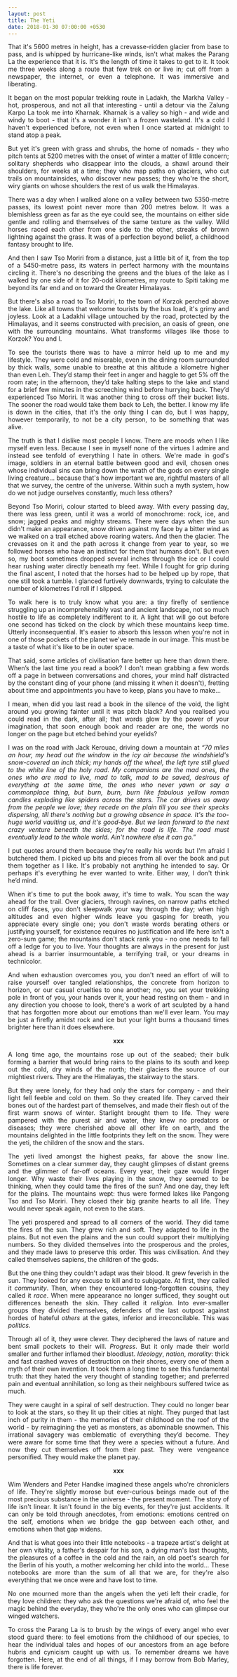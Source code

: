 ```yaml
---
layout: post
title: The Yeti
date: 2018-01-30 07:00:00 +0530
---
```

<p style="text-align: justify">That it's 5600 metres in height, has a crevasse-ridden glacier from base to pass, and is whipped by hurricane-like winds, isn't what makes the Parang La the experience that it is. It's the length of time it takes to get to it. It took me three weeks along a route that few trek on or live in; cut off from a newspaper, the internet, or even a telephone. It was immersive and liberating.</p>

<p style="text-align: justify">It began on the most popular trekking route in Ladakh, the Markha Valley - hot, prosperous, and not all that interesting - until a detour via the Zalung Karpo La took me into Kharnak. Kharnak is a valley so high - and wide and windy to boot - that it's a wonder it isn't a frozen wasteland. It's a cold I haven't experienced before, not even when I once started at midnight to stand atop a peak.</p>

<p style="text-align: justify">But yet it's green with grass and shrubs, the home of nomads - they who pitch tents at 5200 metres with the onset of winter a matter of little concern; solitary shepherds who disappear into the clouds, a shawl around their shoulders, for weeks at a time; they who map paths on glaciers, who cut trails on mountainsides, who discover new passes; they who're the short, wiry giants on whose shoulders the rest of us walk the Himalayas.</p>

<p style="text-align: justify">There was a day when I walked alone on a valley between two 5350-metre passes, its lowest point never more than 200 metres below. It was a blemishless green as far as the eye could see, the mountains on either side gentle and rolling and themselves of the same texture as the valley. Wild horses raced each other from one side to the other, streaks of brown lightning against the grass. It was of a perfection beyond belief, a childhood fantasy brought to life.</p>

<p style="text-align: justify">And then I saw Tso Moriri from a distance, just a little bit of it, from the top of a 5450-metre pass, its waters in perfect harmony with the mountains circling it. There's no describing the greens and the blues of the lake as I walked by one side of it for 20-odd kilometres, my route to Spiti taking me beyond its far end and on toward the Greater Himalayas.</p>

<p style="text-align: justify">But there's also a road to Tso Moriri, to the town of Korzok perched above the lake. Like all towns that welcome tourists by the bus load, it's grimy and joyless. Look at a Ladakhi village untouched by the road, protected by the Himalayas, and it seems constructed with precision, an oasis of green, one with the surrounding mountains. What transforms villages like those to Korzok? You and I.</p>

<p style="text-align: justify">To see the tourists there was to have a mirror held up to me and my lifestyle. They were cold and miserable, even in the dining room surrounded by thick walls, some unable to breathe at this altitude a kilometre higher than even Leh. They’d stamp their feet in anger and haggle to get 5% off the room rate; in the afternoon, they’d take halting steps to the lake and stand for a brief few minutes in the screeching wind before hurrying back. They’d experienced Tso Moriri. It was another thing to cross off their bucket lists. The sooner the road would take them back to Leh, the better. I know my life is down in the cities, that it's the only thing I can do, but I was happy, however temporarily, to not be a city person, to be something that was alive.</p>

<p style="text-align: justify">The truth is that I dislike most people I know. There are moods when I like myself even less. Because I see in myself none of the virtues I admire and instead see tenfold of everything I hate in others. We're made in god's image, soldiers in an eternal battle between good and evil, chosen ones whose individual sins can bring down the wrath of the gods on every single living creature… because that's how important we are, rightful masters of all that we survey, the centre of the universe. Within such a myth system, how do we not judge ourselves constantly, much less others?</p>

<p style="text-align: justify">Beyond Tso Moriri, colour started to bleed away. With every passing day, there was less green, until it was a world of monochrome: rock, ice, and snow; jagged peaks and mighty streams. There were days when the sun didn't make an appearance, snow driven against my face by a bitter wind as we walked on a trail etched above roaring waters. And then the glacier. The crevasses on it and the path across it change from year to year, so we followed horses who have an instinct for them that humans don't. But even so, my boot sometimes dropped several inches through the ice or I could hear rushing water directly beneath my feet. While I fought for grip during the final ascent, I noted that the horses had to be helped up by rope, that one still took a tumble. I glanced furtively downwards, trying to calculate the number of kilometres I'd roll if I slipped.</p>

<p style="text-align: justify">To walk here is to truly know what you are: a tiny firefly of sentience struggling up an incomprehensibly vast and ancient landscape, not so much hostile to life as completely indifferent to it. A light that will go out before one second has ticked on the clock by which these mountains keep time. Utterly inconsequential. It's easier to absorb this lesson when you're not in one of those pockets of the planet we've remade in our image. This must be a taste of what it's like to be in outer space.</p>

<p style="text-align: justify">That said, some articles of civilisation fare better up here than down there. When’s the last time you read a book? I don't mean grabbing a few words off a page in between conversations and chores, your mind half distracted by the constant ding of your phone (and missing it when it doesn't), fretting about time and appointments you have to keep, plans you have to make…</p>

<p style="text-align: justify">I mean, when did you last read a book in the silence of the void, the light around you growing fainter until it was pitch black? And you realised you could read in the dark, after all; that words glow by the power of your imagination, that soon enough book and reader are one, the words no longer on the page but etched behind your eyelids?</p>

<p style="text-align: justify">I was on the road with Jack Kerouac, driving down a mountain at <i>“70 miles an hour, my head out the window in the icy air because the windshield's snow-covered an inch thick; my hands off the wheel, the left tyre still glued to the white line of the holy road. My companions are the mad ones, the ones who are mad to live, mad to talk, mad to be saved, desirous of everything at the same time, the ones who never yawn or say a commonplace thing, but burn, burn, burn like fabulous yellow roman candles exploding like spiders across the stars. The car drives us away from the people we love; they recede on the plain till you see their specks dispersing, till there's nothing but a growing absence in space. It's the too-huge world vaulting us, and it's good-bye. But we lean forward to the next crazy venture beneath the skies; for the road is life. The road must eventually lead to the whole world. Ain't nowhere else it can go.”</i></p>

<p style="text-align: justify">I put quotes around them because they're really his words but I'm afraid I butchered them. I picked up bits and pieces from all over the book and put them together as I like. It's probably not anything he intended to say. Or perhaps it's everything he ever wanted to write. Either way, I don't think he’d mind.</p>

<p style="text-align: justify">When it's time to put the book away, it's time to walk. You scan the way ahead for the trail. Over glaciers, through ravines, on narrow paths etched on cliff faces, you don't sleepwalk your way through the day; when high altitudes and even higher winds leave you gasping for breath, you appreciate every single one; you don't waste words berating others or justifying yourself, for existence requires no justification and life here isn't a zero-sum game; the mountains don't stack rank you - no one needs to fall off a ledge for you to live. Your thoughts are always in the present for just ahead is a barrier insurmountable, a terrifying trail, or your dreams in technicolor.</p>

<p style="text-align: justify">And when exhaustion overcomes you, you don't need an effort of will to raise yourself over tangled relationships, the concrete from horizon to horizon, or our casual cruelties to one another; no, you set your trekking pole in front of you, your hands over it, your head resting on them - and in any direction you choose to look, there's a work of art sculpted by a hand that has forgotten more about our emotions than we'll ever learn. You may be just a firefly amidst rock and ice but your light burns a thousand times brighter here than it does elsewhere.</p>

<p style="text-align: center">
    <b>xxx</b>
</p>

<p style="text-align: justify">A long time ago, the mountains rose up out of the seabed; their bulk forming a barrier that would bring rains to the plains to its south and keep out the cold, dry winds of the north; their glaciers the source of our mightiest rivers. They are the Himalayas, the stairway to the stars.</p>

<p style="text-align: justify">But they were lonely, for they had only the stars for company - and their light fell feeble and cold on them. So they created life. They carved their bones out of the hardest part of themselves, and made their flesh out of the first warm snows of winter. Starlight brought them to life. They were pampered with the purest air and water, they knew no predators or diseases; they were cherished above all other life on earth, and the mountains delighted in the little footprints they left on the snow. They were the yeti, the children of the snow and the stars.</p>

<p style="text-align: justify">The yeti lived amongst the highest peaks, far above the snow line. Sometimes on a clear summer day, they caught glimpses of distant greens and the glimmer of far-off oceans. Every year, their gaze would linger longer. Why waste their lives playing in the snow, they seemed to be thinking, when they could tame the fires of the sun? And one day, they left for the plains. The mountains wept: thus were formed lakes like Pangong Tso and Tso Moriri. They closed their big granite hearts to all life. They would never speak again, not even to the stars.</p>

<p style="text-align: justify">The yeti prospered and spread to all corners of the world. They did tame the fires of the sun. They grew rich and soft. They adapted to life in the plains. But not even the plains and the sun could support their multiplying numbers. So they divided themselves into the prosperous and the proles, and they made laws to preserve this order. This was civilisation. And they called themselves sapiens, the children of the gods.</p>

<p style="text-align: justify">But the one thing they couldn't adapt was their blood. It grew feverish in the sun. They looked for any excuse to kill and to subjugate. At first, they called it <i>community</i>. Then, when they encountered long-forgotten cousins, they called it <i>race</i>. When mere appearance no longer sufficed, they sought out differences beneath the skin. They called it <i>religion</i>. Into ever-smaller groups they divided themselves, defenders of the last outpost against hordes of hateful <i>others</i> at the gates, inferior and irreconcilable. This was <i>politics</i>.</p>

<p style="text-align: justify">Through all of it, they were clever. They deciphered the laws of nature and bent small pockets to their will. <i>Progress</i>. But it only made their world smaller and further inflamed their bloodlust. <i>Ideology</i>, <i>nation</i>, <i>morality</i>: thick and fast crashed waves of destruction on their shores, every one of them a myth of their own invention. It took them a long time to see this fundamental truth: that they hated the very thought of standing together; and preferred pain and eventual annihilation, so long as their neighbours suffered twice as much.</p>

<p style="text-align: justify">They were caught in a spiral of self destruction. They could no longer bear to look at the stars, so they lit up their cities at night. They purged that last inch of purity in them - the memories of their childhood on the roof of the world - by reimagining the yeti as monsters, as abominable snowmen. This irrational savagery was emblematic of everything they’d become. They were aware for some time that they were a species without a future. And now they cut themselves off from their past. They were vengeance personified. They would make the planet pay.</p>

<p style="text-align: center">
    <b>xxx</b>
</p>

<p style="text-align: justify">Wim Wenders and Peter Handke imagined these angels who're chroniclers of life. They're slightly morose but ever-curious beings made out of the most precious substance in the universe - the present moment. The story of life isn't linear. It isn't found in the big events, for they're just accidents. It can only be told through anecdotes, from emotions: emotions centred on the self, emotions when we bridge the gap between each other, and emotions when that gap widens.</p>

<p style="text-align: justify">And that is what goes into their little notebooks - a trapeze artist's delight at her own vitality, a father's despair for his son, a dying man's last thoughts, the pleasures of a coffee in the cold and the rain, an old poet's search for the Berlin of his youth, a mother welcoming her child into the world… These notebooks are more than the sum of all that we are, for they're also everything that we once were and have lost to time.</p>

<p style="text-align: justify">No one mourned more than the angels when the yeti left their cradle, for they love children: they who ask the questions we're afraid of, who feel the magic behind the everyday, they who're the only ones who can glimpse our winged watchers.</p>

<p style="text-align: justify">To cross the Parang La is to brush by the wings of every angel who ever stood guard there: to feel emotions from the childhood of our species, to hear the individual tales and hopes of our ancestors from an age before hubris and cynicism caught up with us. To remember dreams we have forgotten. Here, at the end of all things, if I may borrow from Bob Marley, there is life forever.</p>